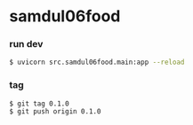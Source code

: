 # samdul06food

### run dev
```bash
$ uvicorn src.samdul06food.main:app --reload
```

### tag
```
$ git tag 0.1.0
$ git push origin 0.1.0
```
